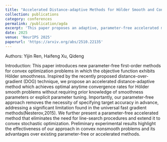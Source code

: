 ```yaml
---
title: "Accelerated Distance-adaptive Methods for Hölder Smooth and Convex Optimization"
collection: publications
category: conferences
permalink: /publication/agda
excerpt: 'This paper proposes an adaptive, parameter-free accelerated method for local Hölder smooth convex optimization with optimal rates and no need for Lipschitz or target accuracy tuning.'
date: 2025
venue: 'NeurIPS 2025'
paperurl: 'https://arxiv.org/abs/2510.22135'
---
```


Authors: Yijin Ren, Haifeng Xu, Qideng

Introduction: This paper introduces new parameter-free first-order methods for convex optimization problems in which the objective function exhibits Hölder smoothness. Inspired by the recently proposed distance-over-gradient (DOG) technique, we propose an accelerated distance-adaptive method which achieves optimal anytime convergence rates for Hölder smooth problems without requiring prior knowledge of smoothness parameters or explicit parameter tuning. Importantly, our parameter-free approach removes the necessity of specifying target accuracy in advance, addressing a significant limitation found in the universal fast gradient methods(Nesterov,2015). We further present a parameter-free accelerated method that eliminates the need for line-search procedures and extend it to convex stochastic optimization. Preliminary experimental results highlight the effectiveness of our approach in convex nonsmooth problems and its advantages over existing parameter-free or accelerated methods.
